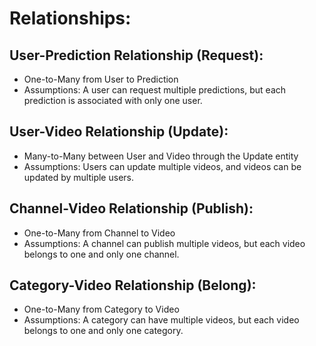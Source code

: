 # Relationships:

## User-Prediction Relationship (Request):
- One-to-Many from User to Prediction
- Assumptions: A user can request multiple predictions, but each prediction is associated with only one user.

## User-Video Relationship (Update):
- Many-to-Many between User and Video through the Update entity
- Assumptions: Users can update multiple videos, and videos can be updated by multiple users.

## Channel-Video Relationship (Publish):
- One-to-Many from Channel to Video
- Assumptions: A channel can publish multiple videos, but each video belongs to one and only one channel.

## Category-Video Relationship (Belong):
- One-to-Many from Category to Video
- Assumptions: A category can have multiple videos, but each video belongs to one and only one category.
